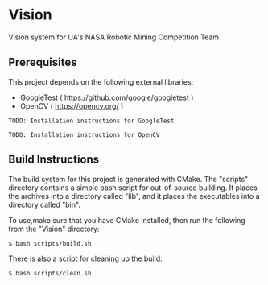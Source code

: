 # Vision

Vision system for UA's NASA Robotic Mining Competition Team 

## Prerequisites

This project depends on the following external libraries:
- GoogleTest ( <https://github.com/google/googletest> )
- OpenCV ( <https://opencv.org/> )

```
TODO: Installation instructions for GoogleTest
```

```
TODO: Installation instructions for OpenCV
```

## Build Instructions

The build system for this project is generated with CMake. The "scripts" 
directory contains a simple bash script for out-of-source building. It
places the archives into a directory called "lib", and it places the
executables into a directory called "bin".

To use,make sure that you have CMake installed, then run the following from the 
"Vision" directory:

```
$ bash scripts/build.sh
```

There is also a script for cleaning up the build:

```
$ bash scripts/clean.sh
```
